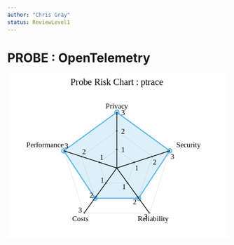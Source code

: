 ```yaml
---
author: "Chris Gray"
status: ReviewLevel1
---
```


# PROBE : OpenTelemetry

![image](../../orig_media/Risk.ptrace.png)
